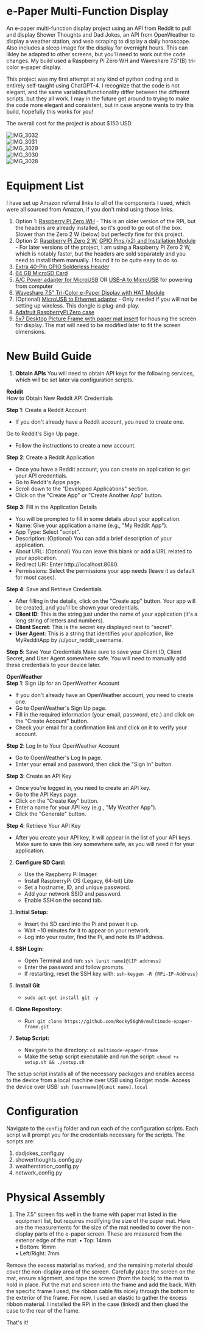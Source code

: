 # e-Paper Multi-Function Display
An e-paper multi-function display project using an API from Reddit to pull and display Shower Thoughts and Dad Jokes, an API from OpenWeather to display a weather station, and web scraping to display a daily horoscope. Also includes a sleep image for the display for overnight hours. This can likley be adapted to other screens, but you'll need to work out the code changes. My build used a Raspberry Pi Zero WH and Waveshare 7.5"(B) tri-color e-paper display.

This project was my first attempt at any kind of python coding and is entirely self-taught using ChatGPT-4. I recognize that the code is not elegant, and the same variables/functionality differ between the different scripts, but they all work. I may in the future get around to trying to make the code more elegant and consistent, but in case anyone wants to try this build, hopefully this works for you!

The overall cost for the project is about $150 USD.

![IMG_3032](https://github.com/Rocky56gh9/multimode-epaper-frame/assets/154940519/e9c3cef0-a6a2-4a1f-8abf-4e7857c67fc6)<br>
![IMG_3031](https://github.com/Rocky56gh9/multimode-epaper-frame/assets/154940519/4f26712a-f590-4b00-bb5e-5cda1b18fa73)<br>
![IMG_3029](https://github.com/Rocky56gh9/multimode-epaper-frame/assets/154940519/3601b0cc-f83a-4c9f-8129-23f4e5cfa830)<br>
![IMG_3030](https://github.com/Rocky56gh9/multimode-epaper-frame/assets/154940519/42c69998-81f5-487a-b612-998d50545a1a)<br>
![IMG_3028](https://github.com/Rocky56gh9/multimode-epaper-frame/assets/154940519/75bac938-558b-4085-966a-9d3847c5cbf5)<br>

# Equipment List
I have set up Amazon referral links to all of the components I used, which were all sourced from Amazon, if you don't mind using those links.

1. Option 1: [Raspberry Pi Zero WH](https://amzn.to/4aOmxIN) - This is an older version of the RPi, but the headers are already installed, so it's good to go out of the box. Slower than the Zero 2 W (below) but perfectly fine for this project.
2. Option 2: [Raspberry Pi Zero 2 W](https://amzn.to/3SdooQ2), [GPIO Pins (x2) and Installation Module](https://amzn.to/3vwNxfP) - For later versions of the project, I am using a Raspberry Pi Zero 2 W, which is notably faster, but the headers are sold separately and you need to install them manually. I found it to be quite easy to do so.
3. [Extra 40-Pin GPIO Solderless Header](https://amzn.to/3tFY4Vs)
4. [64 GB MicroSD Card](https://amzn.to/3Sc6vku)
5. [A/C Power adapter for MicroUSB](https://amzn.to/3TW36aX) OR [USB-A to MicroUSB](https://amzn.to/3NXCYbV) for powering from computer
6. [Waveshare 7.5" Tri-Color e-Paper Display with HAT Module](https://amzn.to/48PiB8I)
7. (Optional) [MicroUSB to Ethernet adapter](https://amzn.to/3RURdPJ) - Only needed if you will not be setting up wireless. This dongle is plug-and-play.
8. [Adafruit RaspberryPi Zero case](https://amzn.to/48sagbr)
9. [5x7 Desktop Picture Frame with paper mat insert](https://amzn.to/3tJUklN) for housing the screen for display. The mat will need to be modified later to fit the screen dimensions.

# New Build Guide

1. **Obtain APIs**
You will need to obtain API keys for the following services, which will be set later via configuration scripts.

**Reddit**<br>
How to Obtain New Reddit API Credentials

**Step 1**: Create a Reddit Account
- If you don't already have a Reddit account, you need to create one.

Go to Reddit's Sign Up page.
- Follow the instructions to create a new account.

**Step 2**: Create a Reddit Application
- Once you have a Reddit account, you can create an application to get your API credentials.
- Go to Reddit's Apps page.
- Scroll down to the "Developed Applications" section.
- Click on the "Create App" or "Create Another App" button.

**Step 3**: Fill in the Application Details
- You will be prompted to fill in some details about your application.
- Name: Give your application a name (e.g., "My Reddit App").
- App Type: Select "script".
- Description: (Optional) You can add a brief description of your application.
- About URL: (Optional) You can leave this blank or add a URL related to your application.
- Redirect URI: Enter http://localhost:8080.
- Permissions: Select the permissions your app needs (leave it as default for most cases).

**Step 4**: Save and Retrieve Credentials
- After filling in the details, click on the "Create app" button. Your app will be created, and you'll be shown your credentials.
- **Client ID**: This is the string just under the name of your application (it's a long string of letters and numbers).
- **Client Secret**: This is the secret key displayed next to "secret".
- **User Agent**: This is a string that identifies your application, like MyRedditApp by /u/your_reddit_username.

**Step 5**: Save Your Credentials
Make sure to save your Client ID, Client Secret, and User Agent somewhere safe. You will need to manually add these credentials to your device later.

**OpenWeather**<br>
**Step 1**: Sign Up for an OpenWeather Account
- If you don't already have an OpenWeather account, you need to create one.
- Go to OpenWeather's Sign Up page.
- Fill in the required information (your email, password, etc.) and click on the "Create Account" button.
- Check your email for a confirmation link and click on it to verify your account.

**Step 2**: Log In to Your OpenWeather Account
- Go to OpenWeather's Log In page.
- Enter your email and password, then click the "Sign In" button.

**Step 3**: Create an API Key
- Once you're logged in, you need to create an API key.
- Go to the API Keys page.
- Click on the "Create Key" button.
- Enter a name for your API key (e.g., "My Weather App").
- Click the "Generate" button.

**Step 4**: Retrieve Your API Key
- After you create your API key, it will appear in the list of your API keys. Make sure to save this key somewhere safe, as you will need it for your application.

2. **Configure SD Card:**
   - Use the Raspberry Pi Imager.
   - Install RaspberryPi OS (Legacy, 64-bit) Lite
   - Set a hostname, ID, and unique password.
   - Add your network SSID and password.
   - Enable SSH on the second tab.

3. **Initial Setup:**
   - Insert the SD card into the Pi and power it up.
   - Wait ~10 minutes for it to appear on your network.
   - Log into your router, find the Pi, and note its IP address.

4. **SSH Login:**
   - Open Terminal and run: `ssh [unit name]@[IP address]`
   - Enter the password and follow prompts.
   - If restarting, reset the SSH key with: `ssh-keygen -R {RPi-IP-Address}`

5. **Install Git**
   - `sudo apt-get install git -y`

6. **Clone Repository:**
   - Run: `git clone https://github.com/Rocky56gh9/multimode-epaper-frame.git`

7. **Setup Script:**
   - Navigate to the directory: `cd multimode-epaper-frame`
   - Make the setup script executable and run the script: `chmod +x setup.sh && ./setup.sh`

The setup script installs all of the necessary packages and enables access to the device from a local machine over USB using Gadget mode. Access the device over USB: `ssh [username]@[unit name].local`<br>

# Configuration
Navigate to the `config` folder and run each of the configuration scripts. Each script will prompt you for the credentials necessary for the scripts. The scripts are:
1. dadjokes_config.py
2. showerthoughts_config.py
3. weatherstation_config.py
4. network_config.py

# Physical Assembly
1. The 7.5" screen fits well in the frame with paper mat listed in the equipment list, but requires modifying the size of the paper mat. Here are the measurements for the size of the mat needed to cover the non-display parts of the e-paper screen. These are measured from the exterior edge of the mat:
•	Top: 14mm<br>
•	Bottom: 16mm<br>
•	Left/Right: 7mm<br>

Remove the excess material as marked, and the remaining material should cover the non-display area of the screen. Carefully place the screen on the mat, ensure alignment, and tape the screen (from the back) to the mat to hold in place. Put the mat and screen into the frame and add the back. With the specific frame I used, the ribbon cable fits nicely through the bottom to the exterior of the frame. For now, I used an elastic to gather the excess ribbon material. I installed the RPi in the case (linked) and then glued the case to the rear of the frame.

That's it!
